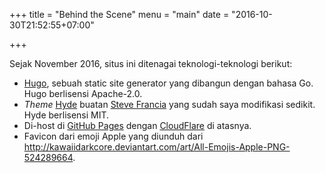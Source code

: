 +++
title = "Behind the Scene"
menu = "main"
date = "2016-10-30T21:52:55+07:00"

+++

<!-- TODO: List daftar hosting yang pernah dipakai, daftar teknologi, ... -->

Sejak November 2016, situs ini ditenagai teknologi-teknologi berikut:

- [Hugo](https://gohugo.io/), sebuah static site generator yang dibangun dengan bahasa Go. Hugo berlisensi Apache-2.0.
- _Theme_ [Hyde](https://github.com/spf13/hyde/) buatan [Steve Francia](https://github.com/spf13) yang sudah saya modifikasi sedikit. Hyde berlisensi MIT.
- Di-host di [GitHub Pages](https://pages.github.com/) dengan [CloudFlare](https://www.cloudflare.com/) di atasnya.
- Favicon dari emoji Apple yang diunduh dari http://kawaiidarkcore.deviantart.com/art/All-Emojis-Apple-PNG-524289664.
